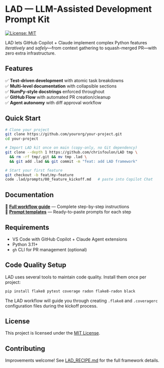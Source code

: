 # LAD — LLM-Assisted Development Prompt Kit

[![License: MIT](https://img.shields.io/badge/License-MIT-yellow.svg)](https://opensource.org/licenses/MIT)

LAD lets GitHub Copilot + Claude implement complex Python features *iteratively* and *safely*—from context gathering to squash-merged PR—with zero extra infrastructure.

## Features

✅ **Test-driven development** with atomic task breakdowns  
✅ **Multi-level documentation** with collapsible sections  
✅ **NumPy-style docstrings** enforced throughout  
✅ **GitHub Flow** with automated PR creation/cleanup  
✅ **Agent autonomy** with diff approval workflow  

## Quick Start

```bash
# Clone your project
git clone https://github.com/yourorg/your-project.git
cd your-project

# Import LAD kit once on main (copy-only, no Git dependency)
git clone --depth 1 https://github.com/chrisfoulon/LAD tmp \
  && rm -rf tmp/.git && mv tmp .lad \
  && git add .lad && git commit -m "feat: add LAD framework"

# Start your first feature
git checkout -b feat/my-feature
code .lad/prompts/00_feature_kickoff.md   # paste into Copilot Chat
```

## Documentation

📖 **[Full workflow guide](LAD_RECIPE.md)** — Complete step-by-step instructions  
🎯 **[Prompt templates](prompts/)** — Ready-to-paste prompts for each step  

## Requirements

- VS Code with GitHub Copilot + Claude Agent extensions
- Python 3.11+
- `gh` CLI for PR management (optional)

## Code Quality Setup

LAD uses several tools to maintain code quality. Install them once per project:

```bash
pip install flake8 pytest coverage radon flake8-radon black
```

The LAD workflow will guide you through creating `.flake8` and `.coveragerc` configuration files during the kickoff process.

## License

This project is licensed under the [MIT License](LICENSE.md).

## Contributing

Improvements welcome! See [LAD_RECIPE.md](LAD_RECIPE.md) for the full framework details.

